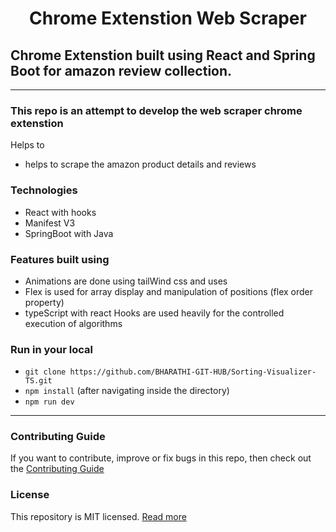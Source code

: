

<h1 align="center">
    Chrome Extenstion Web Scraper
</h1>

## Chrome Extenstion built using React and Spring Boot for amazon review collection.


---

### This repo is an attempt to develop the web scraper chrome extenstion

Helps to

- helps to scrape the amazon product details and reviews

### Technologies

- React with hooks
- Manifest V3
- SpringBoot with Java


### Features built using

- Animations are done using  tailWind css and uses
- Flex is used for array display and manipulation of positions (flex order property)
- typeScript with react Hooks are used heavily for the controlled execution of algorithms

### Run in your local

- ```git clone https://github.com/BHARATHI-GIT-HUB/Sorting-Visualizer-TS.git```
- ```npm install``` (after navigating inside the directory)
- ```npm run dev```

---

### Contributing Guide

If you want to contribute, improve or fix bugs in this repo, then check out the [Contributing Guide](./CONTRIBUTING.md)
<br/>

### License

This repository is MIT licensed. [Read more](./LICENSE)

